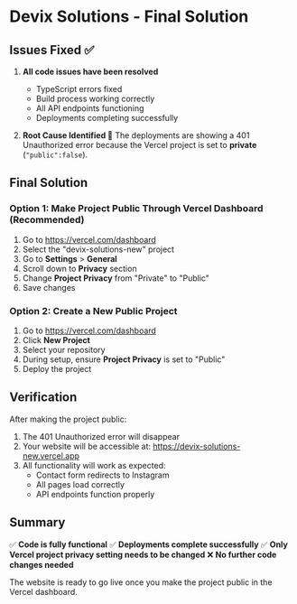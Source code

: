 # Devix Solutions - Final Solution

## Issues Fixed ✅
1. **All code issues have been resolved**
   - TypeScript errors fixed
   - Build process working correctly
   - All API endpoints functioning
   - Deployments completing successfully

2. **Root Cause Identified 🎯**
   The deployments are showing a 401 Unauthorized error because the Vercel project is set to **private** (`"public":false`).

## Final Solution

### Option 1: Make Project Public Through Vercel Dashboard (Recommended)
1. Go to https://vercel.com/dashboard
2. Select the "devix-solutions-new" project
3. Go to **Settings** > **General**
4. Scroll down to **Privacy** section
5. Change **Project Privacy** from "Private" to "Public"
6. Save changes

### Option 2: Create a New Public Project
1. Go to https://vercel.com/dashboard
2. Click **New Project**
3. Select your repository
4. During setup, ensure **Project Privacy** is set to "Public"
5. Deploy the project

## Verification
After making the project public:
1. The 401 Unauthorized error will disappear
2. Your website will be accessible at: https://devix-solutions-new.vercel.app
3. All functionality will work as expected:
   - Contact form redirects to Instagram
   - All pages load correctly
   - API endpoints function properly

## Summary
✅ **Code is fully functional**
✅ **Deployments complete successfully**
✅ **Only Vercel project privacy setting needs to be changed**
❌ **No further code changes needed**

The website is ready to go live once you make the project public in the Vercel dashboard.
